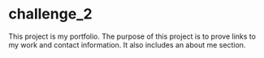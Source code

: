 # challenge_2

This project is my portfolio. The purpose of this project is to prove links to my work and contact information. It also includes an about me section.
